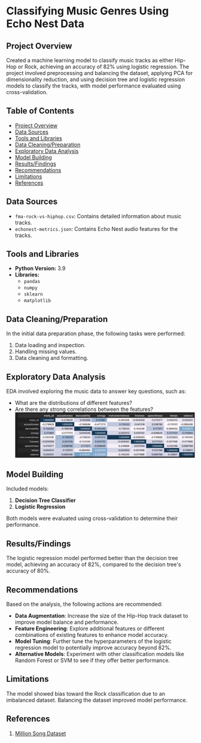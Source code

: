 # Classifying Music Genres Using Echo Nest Data

## Project Overview

Created a machine learning model to classify music tracks as either Hip-Hop or Rock, achieving an accuracy of 82% using logistic regression. The project involved preprocessing and balancing the dataset, applying PCA for dimensionality reduction, and using decision tree and logistic regression models to classify the tracks, with model performance evaluated using cross-validation.

## Table of Contents

- [Project Overview](#project-overview)
- [Data Sources](#data-sources)
- [Tools and Libraries](#tools-and-libraries)
- [Data Cleaning/Preparation](#data-cleaningpreparation)
- [Exploratory Data Analysis](#exploratory-data-analysis)
- [Model Building](#model-building)
- [Results/Findings](#resultsfindings)
- [Recommendations](#recommendations)
- [Limitations](#limitations)
- [References](#references)

## Data Sources

- `fma-rock-vs-hiphop.csv`: Contains detailed information about music tracks.
- `echonest-metrics.json`: Contains Echo Nest audio features for the tracks.

## Tools and Libraries

- **Python Version:** 3.9
- **Libraries:** 
  - `pandas`
  - `numpy`
  - `sklearn`
  - `matplotlib`

## Data Cleaning/Preparation

In the initial data preparation phase, the following tasks were performed:
1. Data loading and inspection.
2. Handling missing values.
3. Data cleaning and formatting.

## Exploratory Data Analysis

EDA involved exploring the music data to answer key questions, such as:
- What are the distributions of different features?
- Are there any strong correlations between the features?
![Correlation Matrix](heatmap.png)


## Model Building

Included models:
1. **Decision Tree Classifier**
2. **Logistic Regression**

Both models were evaluated using cross-validation to determine their performance.

## Results/Findings

The logistic regression model performed better than the decision tree model, achieving an accuracy of 82%, compared to the decision tree's accuracy of 80%.

## Recommendations

Based on the analysis, the following actions are recommended:
- **Data Augmentation**: Increase the size of the Hip-Hop track dataset to improve model balance and performance.
- **Feature Engineering**: Explore additional features or different combinations of existing features to enhance model accuracy.
- **Model Tuning**: Further tune the hyperparameters of the logistic regression model to potentially improve accuracy beyond 82%.
- **Alternative Models**: Experiment with other classification models like Random Forest or SVM to see if they offer better performance.

## Limitations

The model showed bias toward the Rock classification due to an imbalanced dataset. Balancing the dataset improved model performance.

## References

1. [Million Song Dataset](http://millionsongdataset.com/)
